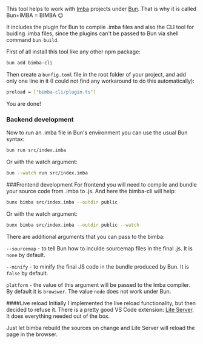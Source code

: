 This tool helps to work with [Imba](https://imba.io) projects under [Bun](https://bun.sh). That is why it is called Bun+IMBA = BIMBA 😉

It includes the plugin for Bun to compile .imba files and also the CLI tool for buiding .imba files, since the plugins can't be passed to Bun via shell command `bun build`.

First of all install this tool like any other npm package:
```bash
bun add bimba-cli
```

Then create a `bunfig.toml` file in the root folder of your project, and add only one line in it (I could not find any workaround to do this automatically):
```bash
preload = ["bimba-cli/plugin.ts"]
```

You are done!

### Backend development
Now to run an .imba file in Bun's environment you can use the usual Bun syntax: 
```bash
bun run src/index.imba
```
Or with the watch argument:
```bash
bun --watch run src/index.imba
```

###Frontend development
For frontend you will need to compile and bundle your source code from .imba to .js. And here the bimba-cli will help:
```bash
bunx bimba src/index.imba --outdir public
```
Or with the watch argument: 
```bash
bunx bimba src/index.imba --outdir public --watch
```

There are additional arguments that you can pass to the bimba:

`--sourcemap` - to tell Bun how to inculde sourcemap files in the final .js. It is `none` by default.

`--minify` - to minify the final JS code in the bundle produced by Bun. It is `false` by default.

`platform` - the value of this argument will be passed to the Imba compiler. By default it is `browswer`. The value `node` does not work under Bun.

####Live reload
Initially I implemented the live reload functionality, but then decided to refuse it. There is a pretty good VS Code extension: [Lite Server](https://marketplace.visualstudio.com/items?itemName=ritwickdey.LiveServer).
It does everything needed out of the box. 

Just let bimba rebuild the sources on change and Lite Server will reload the page in the browser.